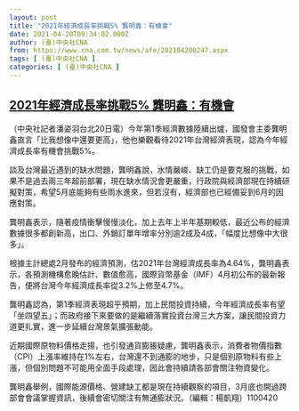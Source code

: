 ```yaml
---
layout: post
title: "2021年經濟成長率挑戰5% 龔明鑫：有機會"
date: 2021-04-20T09:34:02.000Z
author: (臺)中央社CNA
from: https://www.cna.com.tw/news/afe/202104200247.aspx
tags: [ (臺)中央社CNA ]
categories: [ (臺)中央社CNA ]
---
```

<!--1618911242000-->
[2021年經濟成長率挑戰5% 龔明鑫：有機會](https://www.cna.com.tw/news/afe/202104200247.aspx)
------

<div>
<div></div><div class="paragraph"><p>（中央社記者潘姿羽台北20日電）今年第1季經濟數據陸續出爐，國發會主委龔明鑫直言「比我想像中還要更高」，他也樂觀看待2021年台灣經濟表現，認為今年經濟成長率有機會挑戰5%。</p><p>談及台灣最近遇到的缺水問題，龔明鑫說，水情嚴峻、缺工仍是要克服的挑戰，如果不是過去兩三年超前部署，現在缺水情況會更嚴重，行政院與經濟部現在持續研擬對策，希望5月底能夠有些雨水進來，但若沒有，經濟部也已經備妥到6月的因應對策。</p><p>龔明鑫表示，隨著疫情衝擊慢慢淡化，加上去年上半年基期較低，最近公布的經濟數據很多都創新高，出口、外銷訂單年增率分別逾2成及4成，「幅度比想像中大很多」。</p><p>根據主計總處2月發布的經濟預測，估2021年台灣經濟成長率為4.64%，龔明鑫表示，各預測機構愈晚估計、數值愈高，國際貨幣基金（IMF）4月初公布的最新報告，便將台灣今年經濟成長率從3.2%上修至4.7%。</p><p>龔明鑫認為，第1季經濟表現超乎預期，加上民間投資持續，今年經濟成長率有望「坐四望五」；而政府接下來要做的是繼續落實投資台灣三大方案，讓民間投資力道更扎實，進一步延續台灣景氣擴張動能。</p><p>近期國際原物料價格走揚，也引發通貨膨脹疑慮，龔明鑫表示，消費者物價指數（CPI）上漲率維持在1%左右，台灣還不到通膨的地步，只是個別原物料有些上漲，但個別問題不可能用全面手段處理，因此會持續請各部會關注物資變化。</p><p>龔明鑫舉例，國際能源價格、營建缺工都是現在持續觀察的項目，3月底也開過跨部會會議掌握資訊，後續會密切關注有無通膨狀況。（編輯：楊凱翔）1100420</p></div>
</div>
